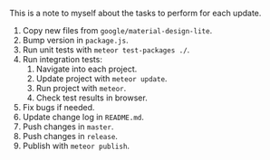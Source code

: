 This is a note to myself about the tasks to perform for each update.

1. Copy new files from `google/material-design-lite`.
2. Bump version in `package.js`.
3. Run unit tests with `meteor test-packages ./`.
4. Run integration tests:
    1. Navigate into each project.
    2. Update project with `meteor update`.
    3. Run project with `meteor`.
    4. Check test results in browser.
5. Fix bugs if needed.
6. Update change log in `README.md`.
7. Push changes in `master`.
8. Push changes in `release`.
9. Publish with `meteor publish`.
